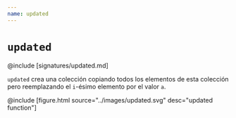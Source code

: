 ```yaml
---
name: updated
---
```


# `updated`

@include [signatures/updated.md]

`updated` crea una colección copiando todos los elementos de esta colección pero reemplazando el `i`-ésimo elemento por el valor `a`.

@include [figure.html source="../images/updated.svg" desc="updated function"]

